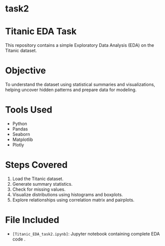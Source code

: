 # task2
# Titanic EDA Task
This repository contains a simple Exploratory Data Analysis (EDA) on the Titanic dataset.
# Objective
To understand the dataset using statistical summaries and visualizations, helping uncover hidden patterns and prepare data for modeling.
# Tools Used
- Python
- Pandas
- Seaborn
- Matplotlib
- Plotly
# Steps Covered
1. Load the Titanic dataset.
2. Generate summary statistics.
3. Check for missing values.
4. Visualize distributions using histograms and boxplots.
5. Explore relationships using correlation matrix and pairplots.
# File Included
- `[Titanic_EDA_task2.ipynb]`: Jupyter notebook containing complete EDA code .
